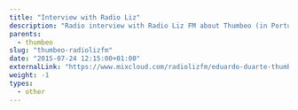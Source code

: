 ```yaml
---
title: "Interview with Radio Liz"
description: "Radio interview with Radio Liz FM about Thumbeo (in Portuguese)."
parents:
  - thumbeo
slug: "thumbeo-radiolizfm"
date: "2015-07-24 12:15:00+01:00"
externalLink: "https://www.mixcloud.com/radiolizfm/eduardo-duarte-thumbeo-boleia-para-festivais/"
weight: -1
types:
  - other
---
```

